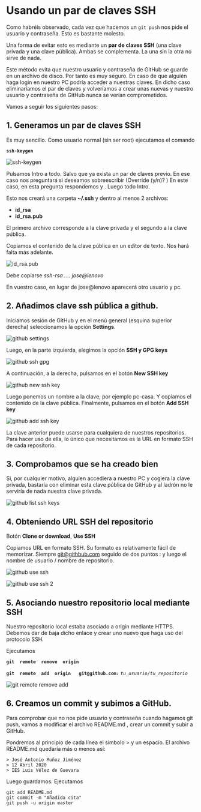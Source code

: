 # Usando un par de claves SSH

Como habréis observado, cada vez que hacemos un `git push` nos pide el usuario y contraseña. Esto es bastante molesto.

Una forma de evitar esto es mediante un **par de claves SSH** (una clave privada y una clave pública). Ambas se complementa. La una sin la otra no sirve de nada.

Este método evita que nuestro usuario y contraseña de GitHub se guarde en un archivo de disco. Por tanto es muy seguro. En caso de que alguién haga login en nuestro PC podría acceder a nuestras claves. En dicho caso eliminaríamos el par de claves y volveríamos a crear unas nuevas y nuestro usuario y contraseña de GitHub nunca se verían comprometidos.

Vamos a seguir los siguientes pasos:

## 1. Generamos un par de claves SSH

Es muy sencillo. Como usuario normal (sin ser root) ejecutamos el comando

**`ssh-keygen`**

![ssh-keygen](assets/ssh-keygen.png)

Pulsamos Intro a todo. Salvo que ya exista un par de claves previo. En ese caso nos preguntará si deseamos sobreescribir (Override (y/n)? ) En este caso, en esta pregunta respondemos y . Luego todo Intro.

Esto nos creará una carpeta **~/.ssh**  y dentro al menos 2 archivos: 

- **id_rsa**
- **id_rsa.pub**

El primero archivo corresponde a la clave privada y el segundo a la clave pública.

Copiamos el contenido de la clave pública en un editor de texto. Nos hará falta más adelante.

![id_rsa.pub](assets/id_rsa.pub.png)

Debe copiarse  *ssh-rsa  ....  jose@lenovo* 

En vuestro caso, en lugar de jose@lenovo aparecerá otro usuario y pc.

## 2. Añadimos clave ssh pública a github.

Iniciamos sesión de GitHub y en el menú general (esquina superior derecha) seleccionamos la opción **Settings**.

![github settings](assets/github-settings.png)

Luego, en la parte izquierda, elegimos la opción **SSH y GPG keys**

![github ssh gpg](assets/github-ssh-gpg.png)


A continuación, a la derecha, pulsamos en el botón **New SSH key**

![github new ssh key](assets/github-new-ssh-key.png)

Luego ponemos un nombre a la clave, por ejemplo pc-casa. Y copiamos el contenido de la clave pública. Finalmente, pulsamos en el botón **Add SSH key**

![github add ssh key](assets/github-add-ssh-key.png)

La clave anterior puede usarse para cualquiera de nuestros repositorios. Para hacer uso de ella, lo único que necesitamos es la URL en formato SSH de cada repositorio.


## 3. Comprobamos que se ha creado bien

Si, por cualquier motivo, alguien accediera a nuestro PC y cogiera la clave privada, bastaría con eliminar esta clave pública de GitHub y al ladrón no le serviría de nada nuestra clave privada.

![github list ssh keys](assets/github-list-ssh-keys.png)


## 4. Obteniendo URL SSH del repositorio

Botón **Clone or download**, **Use SSH**

Copiamos URL en formato SSH. Su formato es relativamente fácil de memorizar. Siempre git@githbub.com seguido de dos puntos :  y luego el nombre de usuario / nombre de repositorio.

![github use ssh](assets/github-use-ssh.png)

![github use ssh 2](assets/github-use-ssh2.png)

## 5. Asociando nuestro repositorio local mediante SSH

Nuestro repositorio local estaba asociado a origin mediante HTTPS. Debemos dar de baja dicho enlace y crear uno nuevo que haga uso del protocolo SSH.

Ejecutamos

**`git  remote  remove  origin`**

**`git  remote  add  origin   git@github.com:`** *`tu_usuario/tu_repositorio`*

![git remote remove add](assets/git-remote-remove-add.png)


## 6. Creamos un commit y subimos a GitHub.

Para comprobar que no nos pide usuario y contraseña cuando hagamos git push, vamos a modificar el archivo README.md , crear un commit y subir a GitHub.

Pondremos al principio de cada línea el símbolo >  y un espacio. El archivo README.md quedaría más o menos así:

```
> José Antonio Muñoz Jiménez
> 12 Abril 2020
> IES Luis Vélez de Guevara
```

Luego guardamos. Ejecutamos

```
git add README.md
git commit -m "Añadida cita"
git push -u origin master
```
